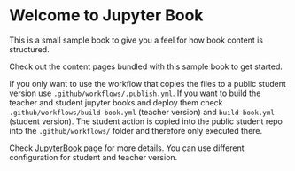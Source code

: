 Welcome to Jupyter Book
============================

This is a small sample book to give you a feel for how book content is
structured.

Check out the content pages bundled with this sample book to get started.

If you only want to use the workflow that copies the files to a public student version use `.github/workflows/.publish.yml`. 
If you want to build the teacher and student jupyter books and deploy them check `.github/workflows/build-book.yml` (teacher version) and `build-book.yml` (student version). The student action is copied into the public student repo into the `.github/workflows/` folder and therefore only executed there. 

Check [JupyterBook](https://jupyterbook.org) page for more details. You can use different configuration for student and teacher version. 
